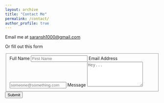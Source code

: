 ```yaml
---
layout: archive
title: "Contact Me"
permalink: /contact/
author_profile: true
---
```


Email me at [saransh1000@gmail.com](mailto:saransh1000@gmail.com)

Or fill out this form 

<form id="fs-frm" name="simple-contact-form" accept-charset="utf-8" action="https://formspree.io/f/manowprg" method="post">
  <fieldset id="fs-frm-inputs">
    <label for="full-name">Full Name</label>
    <input type="text" name="name" id="full-name" placeholder="First Name" required="">
    <label for="email-address">Email Address</label>
    <input type="email" name="_replyto" id="email-address" placeholder="someone@something.com" required="">
    <label for="message">Message</label>
    <textarea rows="5" name="message" id="message" placeholder="Hey..." required=""></textarea>
    <input type="hidden" name="_subject" id="email-subject" value="Contact Form Submission">
  </fieldset>
  <input type="submit" value="Submit">
</form>
